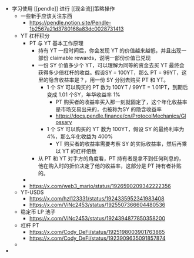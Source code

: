- 学习使用 [[pendle]] 进行 [[现金流]]策略操作
	- 一些新手应该关注东西
		- https://pendle.notion.site/Pendle-1b2567a21d3780168a83dc0028731413
	- YT 杠杆积分
		- PT 与 YT 基本工作原理
			- 持有 YT 一段时间后，你会发现 YT 的价值越来越低，并且出现一部份 claimable rewards，说明一部份价值已兑现
			- 一份 SY 价值多少个 YT，可以理解为同等的资金去买 YT 最终会获得多少倍杠杆的收益。假设SY = 100YT，那么 PT = 99YT，这里的隐含收益率是？，用一份 SY 分别去购买 PT 和 YT。
				- 1 个 SY 可以购买的 PT 数为 100YT / 99YT = 1.01PT，到期后变成 1.01 个SY，年华收益率 1%
					- PT 购买者的收益率买入那一刻就固定了，这个年化收益率是市场交易出来的，也被称为SY 的隐含收益率
					- https://docs.pendle.finance/cn/ProtocolMechanics/Glossary
				- 1 个 SY 可以购买的 YT 数为 100YT，假设 SY 的最终利率为 4%，那么年化收益为 400%
					- YT 购买者的收益率需要考察 SY 的实际收益率，然后再乘以 YT 的杠杆倍数
			- 从 PT 和 YT 对手方的角度看，PT 持有者是拿不到任何利息的，他在购入时的折价决定了他的收益率，这部分是 PT 持有者补贴的。
		-
		- https://x.com/web3_mario/status/1926590209342222356
	- YT-USDS
		- https://x.com/hzl123331/status/1924335952341983408
		- https://x.com/ViNc2453/status/1925507366604480536
	- 稳定币 LP 池子
		- https://x.com/ViNc2453/status/1924394877850358200
	- 杠杆 PT
		- https://x.com/Cody_DeFi/status/1925198003901763865
		- https://x.com/Cody_DeFi/status/1923909635091857874
	-
-